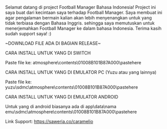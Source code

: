 Selamat datang di project Football Manager Bahasa Indonesia! Project ini saya buat dari kecintaan saya terhadap Football Manager. Saya membuat ini agar pengalaman bermain kalian akan lebih menyenangkan untuk yang tidak terbiasa dengan Bahasa Inggris. sehingga saya memutuskan untuk menerjemahkan Football Manager ke dalam bahasa Indonesia. Terima kasih sudah support saya! :)

~DOWNLOAD FILE ADA DI BAGIAN RELEASE~

CARA INSTALL UNTUK YANG DI SWITCH

Paste file ke: atmosphere\contents\01008B101B87A000\pastehere

CARA INSTALL UNTUK YANG DI EMULATOR PC (Yuzu atau yang lainnya)

Paste file ke: yuzu\sdmc\atmosphere\contents\01008B101B87A000\pastehere

CARA INSTALL UNTUK YANG DI EMULATOR ANDROID

Untuk yang di android biasanya ada di app\data\nama emu\sdmc\atmosphere\contents\01008B101B87A000\pastehere

Link Support: https://saweria.co/caramelio
